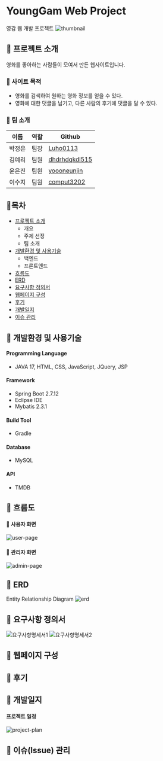 # YoungGam Web Project
영감 웹 개발 프로젝트
![thumbnail](https://github.com/Luho0113/yg_project/assets/65997312/d922740f-efe3-4f7c-b84e-490ad0efa933)
    


## 🍊 프로젝트 소개
영화를 좋아하는 사람들이 모여서 만든 웹사이트입니다.

### 🌱 사이트 목적
- 영화를 검색하여 원하는 영화 정보를 얻을 수 있다.
- 영화에 대한 댓글을 남기고, 다른 사람의 후기에 댓글을 달 수 있다.
### 👴 팀 소개
| 이름 | 역할 | Github |
|----|-----|------------|
| 박정은 | 팀장 | [Luho0113](https://github.com/Luho0113) |
| 김예리 | 팀원 | [dhdrhdqkdl515](https://github.com/dhdrhdqkdl515) |
| 윤은진 | 팀원 | [yoooneunjin](https://github.com/yoooneunjin) |
| 이수지 | 팀원 | [comput3202](https://github.com/comput3202) |

## 🍊목차
* [프로젝트 소개](#프로젝트-소개)
  - 개요
  - 주제 선정
  - 팀 소개   
* [개발환경 및 사용기술](#개발환경-및-사용기술)
  - 백엔드
  - 프론트엔드
* [흐름도](#흐름도)
* [ERD](#ERD)
* [요구사항 정의서](#요구사항-정의서)
* [웹페이지 구성](#웹페이지-구성)
* [후기](#후기)
* [개발일지](#개발일지)
* [이슈 관리](#이슈-관리)

      
## 🍊 개발환경 및 사용기술

#### Programming Language
  - JAVA 17, HTML, CSS, JavaScript, JQuery, JSP
#### Framework
  - Spring Boot 2.7.12
  - Eclipse IDE
  - Mybatis 2.3.1
#### Build Tool
  - Gradle
#### Database
  - MySQL
#### API
  - TMDB


## 🍊 흐름도

#### 🌱 사용자 화면
![user-page](https://github.com/Luho0113/yg_project/assets/65997312/b2447d00-af5a-45ae-8366-acbd5c40f01c)

#### 🌱 관리자 화면
![admin-page](https://github.com/Luho0113/yg_project/assets/65997312/668e2137-2eda-4cbe-a3f6-529b11b7c91c)


## 🍊 ERD 
Entity Relationship Diagram
![erd](https://github.com/Luho0113/yg_project/assets/65997312/d84e6b73-86ce-4ffd-b0aa-bc66b5247908)


## 🍊 요구사항 정의서
![요구사항명세서1](https://github.com/Luho0113/yg_project/assets/65997312/5588ff0c-544f-4fa3-9ae5-68ffdbd7e48b)
![요구사항명세서2](https://github.com/Luho0113/yg_project/assets/65997312/843117e7-94c1-48ad-afc7-d1ddf37c13ed)

## 🍊 웹페이지 구성

## 🍊 후기

## 🍊 개발일지
#### 프로젝트 일정
![project-plan](https://github.com/Luho0113/yg_project/assets/65997312/7ce19e61-d910-461a-a3fd-ddffed343638)
 
## 🍊 이슈(Issue) 관리


